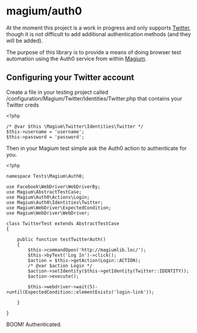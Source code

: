 # magium/auth0

At the moment this project is a work in progress and only supports [Twitter](https://www.github.com/magium/twitter), though it is not difficult to add additional authentication methods (and they will be added).

The purpose of this library is to provide a means of doing browser test automation using the Auth0 service from within [Magium](http://www.magiumlib.com/).

## Configuring your Twitter account

Create a file in your testing project called /configuration/Magium/Twitter/Identities/Twitter.php that contains your Twitter creds

```
<?php

/* @var $this \Magium\Twitter\Identities\Twitter */
$this->username = 'username';
$this->password = 'password';
```

Then in your Magium test simple ask the Auth0 action to authenticate for you.

```
<?php

namespace Tests\Magium\Auth0;

use Facebook\WebDriver\WebDriverBy;
use Magium\AbstractTestCase;
use Magium\Auth0\Actions\Login;
use Magium\Auth0\Identities\Twitter;
use Magium\WebDriver\ExpectedCondition;
use Magium\WebDriver\WebDriver;

class TwitterTest extends AbstractTestCase
{

    public function testTwitterAuth()
    {
        $this->commandOpen('http://magiumlib.loc/');
        $this->byText('Log In')->click();
        $action = $this->getAction(Login::ACTION);
        /* @var $action Login */
        $action->setIdentity($this->getIdentity(Twitter::IDENTITY));
        $action->execute();

        $this->webdriver->wait(5)->until(ExpectedCondition::elementExists('login-link'));

    }

}
```

BOOM!  Authenticated.